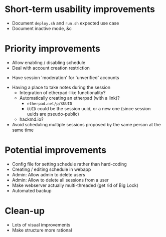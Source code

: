 # Short-term usability improvements

* Document `deploy.sh` and `run.sh` expected use case
* Document inactive mode, &c

# Priority improvements

* Allow enabling / disabling schedule
* Deal with account creation restriction
 - Have session 'moderation' for 'unverified' accounts
* Having a place to take notes during the session
    * Integration of etherpad-like functionality?
    * Automatically creating an etherpad (with a link)?
  	    * `etherpad.net/p/$UUID`
	    * `UUID` could be the session uuid, or a new one (since session uuids are pseudo-public)
    * hackmd.io?
* Avoid scheduling multiple sessions proposed by the same person at the same time

# Potential improvements

* Config file for setting schedule rather than hard-coding
* Creating / editing schedule in webapp
* Admin: Allow admin to delete users
* Admin: Allow to delete all sessions from a user
* Make webserver actually multi-threaded (get rid of Big Lock)
* Automated backup

# Clean-up

* Lots of visual improvements
* Make structure more rational
